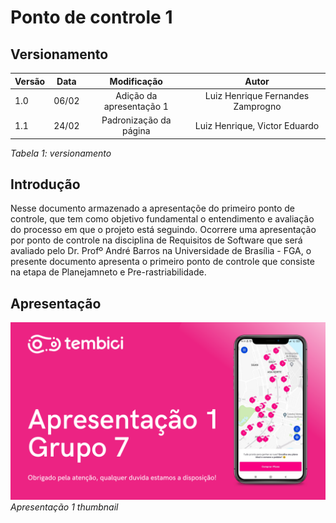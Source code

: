 # Ponto de controle 1

## Versionamento

| Versão | Data | Modificação | Autor |
|-|-|:-:|:-:|
| 1.0 | 06/02 | Adição da apresentação 1 | Luiz Henrique Fernandes Zamprogno |
| 1.1 | 24/02 | Padronização da página | Luiz Henrique, Victor Eduardo|

*Tabela 1: versionamento*

## Introdução

Nesse documento armazenado a apresentaçõe do primeiro ponto de controle, que tem como objetivo fundamental o entendimento e avaliação do processo em que o projeto está seguindo. Ocorrere uma apresentação por ponto de controle na disciplina de Requisitos de Software que será avaliado pelo Dr. Profº André Barros na Universidade de Brasília - FGA, o presente documento apresenta o primeiro ponto de controle que consiste na etapa de Planejamneto e Pre-rastriabilidade. 

## Apresentação

[![Apresentação 1](../assets/apresentacoes/AP1.png)](https://youtu.be/8ssdPAHgU4U)
*Apresentação 1 thumbnail*
